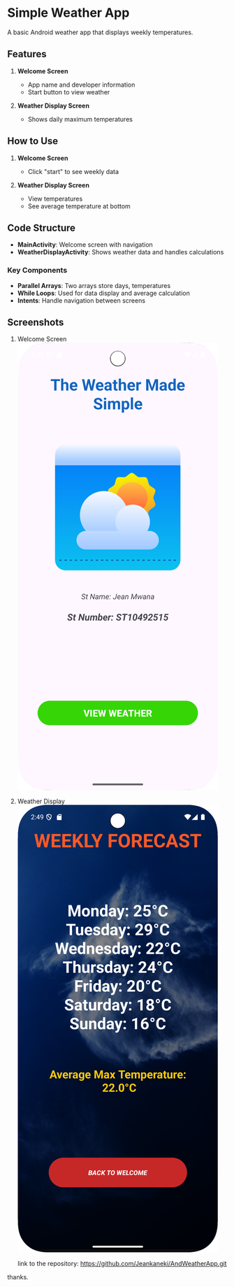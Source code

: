# Simple Weather App

A basic Android weather app that displays weekly temperatures.

## Features
1. **Welcome Screen**
    - App name and developer information
    - Start button to view weather

2. **Weather Display Screen**
    - Shows daily maximum temperatures

## How to Use
1. **Welcome Screen**
    - Click "start" to see weekly data

2. **Weather Display Screen**
    - View temperatures
    - See average temperature at bottom

## Code Structure
- **MainActivity**: Welcome screen with navigation
- **WeatherDisplayActivity**: Shows weather data and handles calculations
### Key Components
- **Parallel Arrays**: Two arrays store days, temperatures
- **While Loops**: Used for data display and average calculation
- **Intents**: Handle navigation between screens

## Screenshots
1. Welcome Screen  
![Screenshot_20250524_144948.png](Screenshot_20250524_144948.png)
2. Weather Display  
![Screenshot_20250524_145008.png](Screenshot_20250524_145008.png)

   link to the repository: https://github.com/Jeankaneki/AndWeatherApp.git

thanks.
